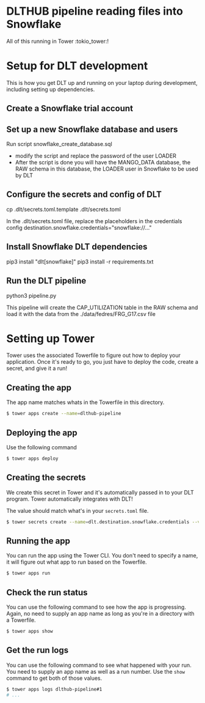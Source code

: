 # DLTHUB pipeline reading files into Snowflake

All of this running in Tower :tokio_tower:! 

# Setup for DLT development

This is how you get DLT up and running on your laptop during development,
including setting up dependencies.

## Create a Snowflake trial account

## Set up a new Snowflake database and users

Run script snowflake_create_database.sql
- modify the script and replace the password of the user LOADER
- After the script is done you will have the MANGO_DATA database, the RAW schema in this database, 
the LOADER user in Snowflake to be used by DLT

## Configure the secrets and config of DLT

cp .dlt/secrets.toml.template .dlt/secrets.toml 

In the .dlt/secrets.toml file, replace the placeholders in the credentials config
destination.snowflake.credentials="snowflake://..."

## Install Snowflake DLT dependencies
pip3 install "dlt[snowflake]"
pip3 install -r requirements.txt

## Run the DLT pipeline
python3 pipeline.py

This pipeline will create the CAP_UTILIZATION table in the RAW schema and 
load it with the data from the ./data/fedres/FRG_G17.csv file

# Setting up Tower

Tower uses the associated Towerfile to figure out how to deploy your
application. Once it's ready to go, you just have to deploy the code, create a
secret, and give it a run!

## Creating the app

The app name matches whats in the Towerfile in this directory.

```bash
$ tower apps create --name=dlthub-pipeline
```

## Deploying the app

Use the following command

```bash
$ tower apps deploy
```

## Creating the secrets

We create this secret in Tower and it's automatically passed in to your DLT
program. Tower automatically integrates with DLT!

The value should match what's in your `secrets.toml` file.

```bash
$ tower secrets create --name=dlt.destination.snowflake.credentials --value='snowflake://...'
```

## Running the app

You can run the app using the Tower CLI. You don't need to specify a name, it
will figure out what app to run based on the Towerfile.

```bash
$ tower apps run
```

## Check the run status

You can use the following command to see how the app is progressing. Again, no
need to supply an app name as long as you're in a directory with a Towerfile.

```bash
$ tower apps show
```

## Get the run logs

You can use the following command to see what happened with your run. You need
to supply an app name as well as a run number. Use the `show` command to get
both of those values.

```bash
$ tower apps logs dlthub-pipeline#1
# ...
```
